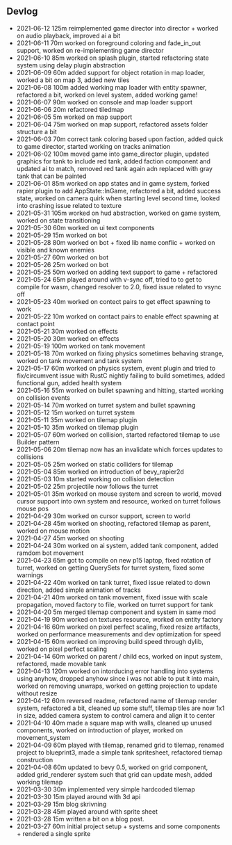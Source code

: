 ## Devlog
- 2021-06-12  125m reimplemented game director into director + worked on audio playback, improved ai a bit
- 2021-06-11  70m worked on foreground coloring and fade_in_out support, worked on re-implementing game director
- 2021-06-10  85m worked on splash plugin, started refactoring state system using delay plugin abstraction
- 2021-06-09  60m added support for object rotation in map loader, worked a bit on map 3, added new tiles
- 2021-06-08  100m added working map loader with entity spawner, refactored a bit, worked on level system, added working game!
- 2021-06-07  90m worked on console and map loader support
- 2021-06-06  20m refactored tiledmap
- 2021-06-05  5m worked on map support
- 2021-06-04  75m worked on map support, refactored assets folder structure a bit
- 2021-06-03  70m correct tank coloring based upon faction, added quick to game director, started working on tracks animation
- 2021-06-02  100m moved game into game_director plugin, updated graphics for tank to include red tank, added faction component and updated ai to match, removed red tank again adn replaced with gray tank that can be painted
- 2021-06-01  85m worked on app states and in game system, forked rapier plugin to add AppState::InGame, refactored a bit, added success state, worked on camera quirk when starting level second time, looked into crashing issue related to texture
- 2021-05-31  105m worked on hud abstraction, worked on game system, worked on state transitioning
- 2021-05-30  60m worked on ui text components 
- 2021-05-29  15m worked on bot
- 2021-05-28  80m worked on bot + fixed lib name conflic + worked on visible and known enemies 
- 2021-05-27  60m worked on bot
- 2021-05-26  25m worked on bot
- 2021-05-25  50m worked on adding text support to game + refactored
- 2021-05-24  65m played around with v-sync off, tried to to get to compile for wasm, changed resolver to 2.0, fixed issue related to vsync off
- 2021-05-23  40m worked on contect pairs to get effect spawning to work
- 2021-05-22  10m worked on contact pairs to enable effect spawning at contact point
- 2021-05-21  30m worked on effects
- 2021-05-20  30m worked on effects
- 2021-05-19  100m worked on tank movement
- 2021-05-18  70m worked on fixing physics sometimes behaving strange, worked on tank movement and tank system
- 2021-05-17  60m worked on physics system, event plugin and tried to fix/circumvent issue with RustC nightly failing to build sometimes, added functional gun, added health system
- 2021-05-16  55m worked on bullet spawning and hitting, started working on collision events
- 2021-05-14  70m worked on turret system and bullet spawning
- 2021-05-12  15m worked on turret system
- 2021-05-11  35m worked on tilemap plugin
- 2021-05-10  35m worked on tilemap plugin
- 2021-05-07  60m worked on collision, started refactored tilemap to use Builder pattern
- 2021-05-06  20m tilemap now has an invalidate which forces updates to collisions
- 2021-05-05  25m worked on static colliders for tilemap
- 2021-05-04  85m worked on introduction of bevy_rapier2d
- 2021-05-03  10m started working on collision detection
- 2021-05-02  25m projectile now follows the turret
- 2021-05-01  35m worked on mouse system and screen to world, moved cursor support into own system and resource, worked on turret follows mouse pos
- 2021-04-29  30m worked on cursor support, screen to world
- 2021-04-28  45m worked on shooting, refactored tilemap as parent, worked on mouse motion
- 2021-04-27  45m worked on shooting
- 2021-04-24  30m worked on ai system, added tank component, added ramdom bot movement
- 2021-04-23  65m got to compile on new p15 laptop, fixed rotation of turret, worked on getting QuerySets for turret system, fixed some warnings
- 2021-04-22  40m worked on tank turret, fixed issue related to down direction, added simple animation of tracks
- 2021-04-21  40m worked on tank movement, fixed issue with scale propagation, moved factory to file, worked on turret support for tank
- 2021-04-20  5m merged tilemap component and system in same mod
- 2021-04-19  90m worked on textures resource, worked on entity factory
- 2021-04-16  60m worked on pixel perfect scaling, fixed resize artifacts, worked on performance measurements and dev optimization for speed
- 2021-04-15  60m worked on improving build speed through dylib, worked on pixel perfect scaling
- 2021-04-14  60m worked on parent / child ecs, worked on input system, refactored, made movable tank
- 2021-04-13  120m worked on intorducing error handling into systems using anyhow, dropped anyhow since i was not able to put it into main, worked on removing unwraps, worked on getting projection to update without resize
- 2021-04-12  60m reversed readme, refactored name of tilemap render system, refactored a bit, cleaned up some stuff, tilemap tiles are now 1x1 in size, added camera system to control camera and align it to center
- 2021-04-10  40m made a square map with walls, cleaned up unused components, worked on introduction of player, worked on movement_system
- 2021-04-09  60m  played with tilemap, renamed grid to tilemap, renamed project to blueprint3, made a simple tank spritesheet, refactored tiemap construction
- 2021-04-08  60m  updated to bevy 0.5, worked on grid component, added grid_renderer system such that grid can update mesh, added working tilemap
- 2021-03-30  30m implemented very simple hardcoded tilemap
- 2021-03-30  15m played around with 3d api
- 2021-03-29  15m blog skrivning
- 2021-03-28  45m played around with sprite sheet
- 2021-03-28  15m written a bit on a blog post.
- 2021-03-27  60m  initial project setup + systems and some components + rendered a single sprite








